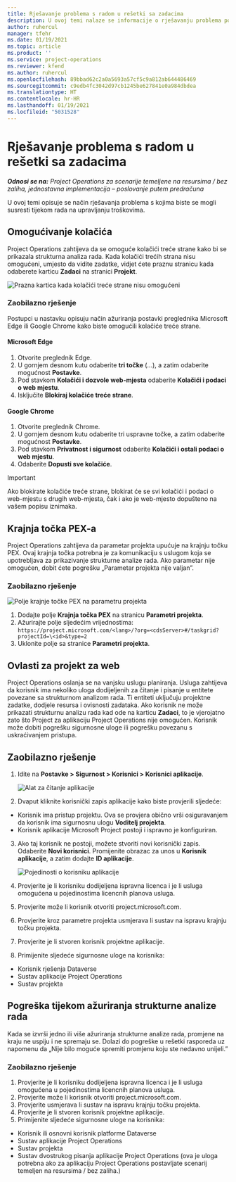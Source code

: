 ```yaml
---
title: Rješavanje problema s radom u rešetki sa zadacima
description: U ovoj temi nalaze se informacije o rješavanju problema potrebne za rad u rešetki sa zadacima.
author: ruhercul
manager: tfehr
ms.date: 01/19/2021
ms.topic: article
ms.product: ''
ms.service: project-operations
ms.reviewer: kfend
ms.author: ruhercul
ms.openlocfilehash: 89bbad62c2a0a5693a57cf5c9a812ab644486469
ms.sourcegitcommit: c9edb4fc3042d97cb1245be627841e0a984dbdea
ms.translationtype: HT
ms.contentlocale: hr-HR
ms.lasthandoff: 01/19/2021
ms.locfileid: "5031528"
---
```

# <a name="troubleshoot-working-in-the-task-grid"></a>Rješavanje problema s radom u rešetki sa zadacima 

_**Odnosi se na:** Project Operations za scenarije temeljene na resursima / bez zaliha, jednostavna implementacija – poslovanje putem predračuna_

U ovoj temi opisuje se način rješavanja problema s kojima biste se mogli susresti tijekom rada na upravljanju troškovima.

## <a name="enable-cookies"></a>Omogućivanje kolačića

Project Operations zahtijeva da se omoguće kolačići treće strane kako bi se prikazala strukturna analiza rada. Kada kolačići trećih strana nisu omogućeni, umjesto da vidite zadatke, vidjet ćete praznu stranicu kada odaberete karticu **Zadaci** na stranici **Projekt**.

![Prazna kartica kada kolačići treće strane nisu omogućeni](media/blankschedule.png)


### <a name="workaround"></a>Zaobilazno rješenje
Postupci u nastavku opisuju način ažuriranja postavki preglednika Microsoft Edge ili Google Chrome kako biste omogućili kolačiće treće strane.

#### <a name="microsoft-edge"></a>Microsoft Edge

1. Otvorite preglednik Edge.
2. U gornjem desnom kutu odaberite **tri točke** (...), a zatim odaberite mogućnost **Postavke**.
3. Pod stavkom **Kolačići i dozvole web-mjesta** odaberite **Kolačići i podaci o web mjestu**.
4. Isključite **Blokiraj kolačiće treće strane**.

#### <a name="google-chrome"></a>Google Chrome

1. Otvorite preglednik Chrome.
2. U gornjem desnom kutu odaberite tri uspravne točke, a zatim odaberite mogućnost **Postavke**.
3. Pod stavkom **Privatnost i sigurnost** odaberite **Kolačići i ostali podaci o web mjestu**.
4. Odaberite **Dopusti sve kolačiće**.

> [!IMPORTANT]
> Ako blokirate kolačiće treće strane, blokirat će se svi kolačići i podaci o web-mjestu s drugih web-mjesta, čak i ako je web-mjesto dopušteno na vašem popisu iznimaka.

## <a name="pex-endpoint"></a>Krajnja točka PEX-a

Project Operations zahtijeva da parametar projekta upućuje na krajnju točku PEX. Ovaj krajnja točka potrebna je za komunikaciju s uslugom koja se upotrebljava za prikazivanje strukturne analize rada. Ako parametar nije omogućen, dobit ćete pogrešku „Parametar projekta nije valjan”. 

### <a name="workaround"></a>Zaobilazno rješenje
 ![Polje krajnje točke PEX na parametru projekta](media/projectparameter.png)

1. Dodajte polje **Krajnja točka PEX** na stranicu **Parametri projekta**.
2. Ažurirajte polje sljedećim vrijednostima: `https://project.microsoft.com/<lang>/?org=<cdsServer>#/taskgrid?projectId=\<id>&type=2`
3. Uklonite polje sa stranice **Parametri projekta**.

## <a name="privileges-for-project-for-the-web"></a>Ovlasti za projekt za web

Project Operations oslanja se na vanjsku uslugu planiranja. Usluga zahtijeva da korisnik ima nekoliko uloga dodijeljenih za čitanje i pisanje u entitete povezane sa strukturnom analizom rada. Ti entiteti uključuju projektne zadatke, dodjele resursa i ovisnosti zadataka. Ako korisnik ne može prikazati strukturnu analizu rada kad ode na karticu **Zadaci**, to je vjerojatno zato što Project za aplikaciju Project Operations nije omogućen. Korisnik može dobiti pogrešku sigurnosne uloge ili pogrešku povezanu s uskraćivanjem pristupa.


## <a name="workaround"></a>Zaobilazno rješenje

1. Idite na **Postavke > Sigurnost > Korisnici > Korisnici aplikacije**.  

   ![Alat za čitanje aplikacije](media/applicationuser.jpg)
   
2. Dvaput kliknite korisnički zapis aplikacije kako biste provjerili sljedeće:

 - Korisnik ima pristup projektu. Ova se provjera obično vrši osiguravanjem da korisnik ima sigurnosnu ulogu **Voditelj projekta**.
 - Korisnik aplikacije Microsoft Project postoji i ispravno je konfiguriran.
 
3. Ako taj korisnik ne postoji, možete stvoriti novi korisnički zapis. Odaberite **Novi korisnici**. Promijenite obrazac za unos u **Korisnik aplikacije**, a zatim dodajte **ID aplikacije**.

   ![Pojedinosti o korisniku aplikacije](media/applicationuserdetails.jpg)

4. Provjerite je li korisniku dodijeljena ispravna licenca i je li usluga omogućena u pojedinostima licencnih planova usluga.
5. Provjerite može li korisnik otvoriti project.microsoft.com.
6. Provjerite kroz parametre projekta usmjerava li sustav na ispravu krajnju točku projekta.
7. Provjerite je li stvoren korisnik projektne aplikacije.
8. Primijenite sljedeće sigurnosne uloge na korisnika:

  - Korisnik rješenja Dataverse
  - Sustav aplikacije Project Operations
  - Sustav projekta

## <a name="error-when-updating-the-work-breakdown-structure"></a>Pogreška tijekom ažuriranja strukturne analize rada

Kada se izvrši jedno ili više ažuriranja strukturne analize rada, promjene na kraju ne uspiju i ne spremaju se. Dolazi do pogreške u rešetki rasporeda uz napomenu da „Nije bilo moguće spremiti promjenu koju ste nedavno unijeli.”

### <a name="workaround"></a>Zaobilazno rješenje

1. Provjerite je li korisniku dodijeljena ispravna licenca i je li usluga omogućena u pojedinostima licencnih planova usluga.
2. Provjerite može li korisnik otvoriti project.microsoft.com.
3. Provjerite usmjerava li sustav na ispravu krajnju točku projekta.
4. Provjerite je li stvoren korisnik projektne aplikacije.
5. Primijenite sljedeće sigurnosne uloge na korisnika:
  
  - Korisnik ili osnovni korisnik platforme Dataverse
  - Sustav aplikacije Project Operations
  - Sustav projekta
  - Sustav dvostrukog pisanja aplikacije Project Operations (ova je uloga potrebna ako za aplikaciju Project Operations postavljate scenarij temeljen na resursima / bez zaliha.)
